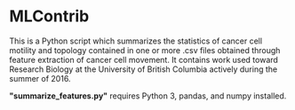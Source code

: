 # MLContrib

This is a Python script which summarizes the statistics of cancer cell motility and topology contained in one or more .csv files obtained through feature extraction of cancer cell movement. It contains work used toward Research Biology at the University of British Columbia actively during the summer of 2016.

__"summarize_features.py"__ requires Python 3, pandas, and numpy installed.
